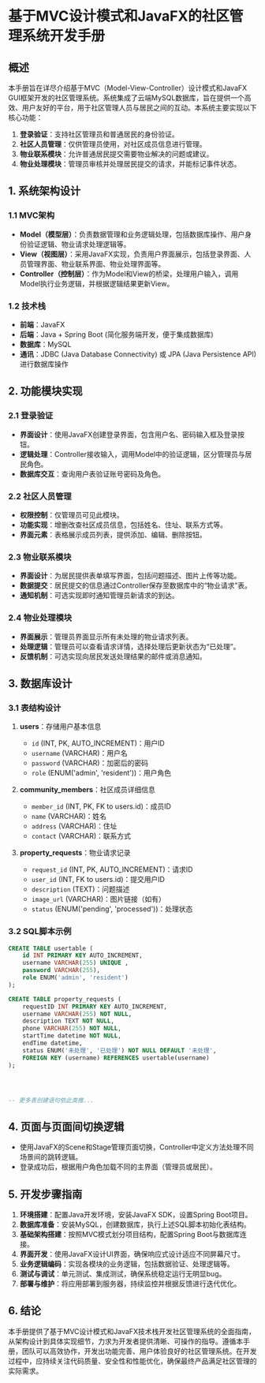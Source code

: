 # 基于MVC设计模式和JavaFX的社区管理系统开发手册

## 概述

本手册旨在详尽介绍基于MVC（Model-View-Controller）设计模式和JavaFX GUI框架开发的社区管理系统。系统集成了云端MySQL数据库，旨在提供一个高效、用户友好的平台，用于社区管理人员与居民之间的互动。本系统主要实现以下核心功能：

1. **登录验证**：支持社区管理员和普通居民的身份验证。
2. **社区人员管理**：仅供管理员使用，对社区成员信息进行管理。
3. **物业联系模块**：允许普通居民提交需要物业解决的问题或建议。
4. **物业处理模块**：管理员审核并处理居民提交的请求，并能标记事件状态。

## 1. 系统架构设计

### 1.1 MVC架构

- **Model（模型层）**：负责数据管理和业务逻辑处理，包括数据库操作、用户身份验证逻辑、物业请求处理逻辑等。
- **View（视图层）**：采用JavaFX实现，负责用户界面展示，包括登录界面、人员管理界面、物业联系界面、物业处理界面等。
- **Controller（控制层）**：作为Model和View的桥梁，处理用户输入，调用Model执行业务逻辑，并根据逻辑结果更新View。

### 1.2 技术栈

- **前端**：JavaFX
- **后端**：Java + Spring Boot (简化服务端开发，便于集成数据库)
- **数据库**：MySQL
- **通讯**：JDBC (Java Database Connectivity) 或 JPA (Java Persistence API) 进行数据库操作

## 2. 功能模块实现

### 2.1 登录验证

- **界面设计**：使用JavaFX创建登录界面，包含用户名、密码输入框及登录按钮。
- **逻辑处理**：Controller接收输入，调用Model中的验证逻辑，区分管理员与居民角色。
- **数据库交互**：查询用户表验证账号密码及角色。

### 2.2 社区人员管理

- **权限控制**：仅管理员可见此模块。
- **功能实现**：增删改查社区成员信息，包括姓名、住址、联系方式等。
- **界面元素**：表格展示成员列表，提供添加、编辑、删除按钮。

### 2.3 物业联系模块

- **界面设计**：为居民提供表单填写界面，包括问题描述、图片上传等功能。
- **数据提交**：居民提交的信息通过Controller保存至数据库中的“物业请求”表。
- **通知机制**：可选实现即时通知管理员新请求的到达。

### 2.4 物业处理模块

- **界面展示**：管理员界面显示所有未处理的物业请求列表。
- **处理逻辑**：管理员可以查看请求详情，选择处理后更新状态为“已处理”。
- **反馈机制**：可选实现向居民发送处理结果的邮件或消息通知。

## 3. 数据库设计

### 3.1 表结构设计

1. **users**：存储用户基本信息
    - `id` (INT, PK, AUTO_INCREMENT)：用户ID
    - `username` (VARCHAR)：用户名
    - `password` (VARCHAR)：加密后的密码
    - `role` (ENUM('admin', 'resident'))：用户角色

2. **community_members**：社区成员详细信息
    - `member_id` (INT, PK, FK to users.id)：成员ID
    - `name` (VARCHAR)：姓名
    - `address` (VARCHAR)：住址
    - `contact` (VARCHAR)：联系方式

3. **property_requests**：物业请求记录
    - `request_id` (INT, PK, AUTO_INCREMENT)：请求ID
    - `user_id` (INT, FK to users.id)：提交用户ID
    - `description` (TEXT)：问题描述
    - `image_url` (VARCHAR)：图片链接（如有）
    - `status` (ENUM('pending', 'processed'))：处理状态

### 3.2 SQL脚本示例

```sql
CREATE TABLE usertable (
    id INT PRIMARY KEY AUTO_INCREMENT,
    username VARCHAR(255) UNIQUE ,
    password VARCHAR(255),
    role ENUM('admin', 'resident')
);

CREATE TABLE property_requests (
    requestID INT PRIMARY KEY AUTO_INCREMENT,
    username VARCHAR(255) NOT NULL,
    description TEXT NOT NULL,
    phone VARCHAR(255) NOT NULL,
    startTime datetime NOT NULL,
    endTime datetime,
    status ENUM('未处理', '已处理') NOT NULL DEFAULT '未处理',
    FOREIGN KEY (username) REFERENCES usertable(username)
);




-- 更多表创建语句依此类推...
```

## 4. 页面与页面间切换逻辑

- 使用JavaFX的Scene和Stage管理页面切换，Controller中定义方法处理不同场景间的跳转逻辑。
- 登录成功后，根据用户角色加载不同的主界面（管理员或居民）。

## 5. 开发步骤指南

1. **环境搭建**：配置Java开发环境，安装JavaFX SDK，设置Spring Boot项目。
2. **数据库准备**：安装MySQL，创建数据库，执行上述SQL脚本初始化表结构。
3. **基础架构搭建**：按照MVC模式划分项目结构，配置Spring Boot与数据库连接。
4. **界面开发**：使用JavaFX设计UI界面，确保响应式设计适应不同屏幕尺寸。
5. **业务逻辑编码**：实现各模块的业务逻辑，包括数据验证、处理逻辑等。
6. **测试与调试**：单元测试、集成测试，确保系统稳定运行无明显bug。
7. **部署与维护**：将应用部署到服务器，持续监控并根据反馈进行迭代优化。

## 6. 结论

本手册提供了基于MVC设计模式和JavaFX技术栈开发社区管理系统的全面指南，从架构设计到具体实现细节，力求为开发者提供清晰、可操作的指导。遵循本手册，团队可以高效协作，开发出功能完善、用户体验良好的社区管理系统。在开发过程中，应持续关注代码质量、安全性和性能优化，确保最终产品满足社区管理的实际需求。